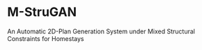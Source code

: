 # M-StruGAN
An Automatic 2D-Plan Generation System under Mixed Structural Constraints for Homestays

